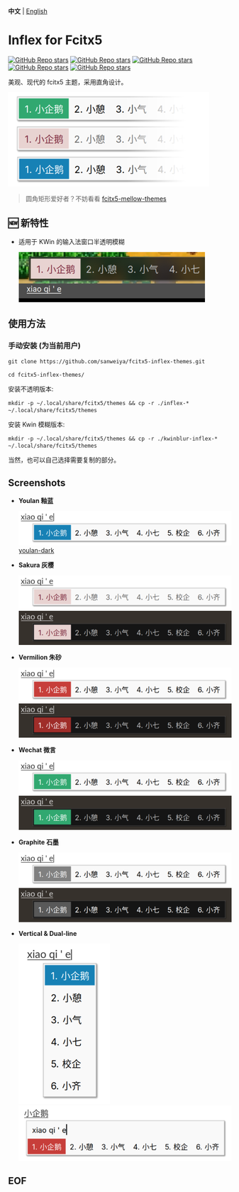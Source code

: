 **中文** | [English](./README.en.md)

# Inflex for Fcitx5

[![GitHub Repo stars](https://img.shields.io/github/stars/sanweiya/fcitx5-inflex-themes?style=flat-square&logo=linux&logoColor=000000&logoSize=auto&label=Graphite%20%F0%9F%8C%9F&labelColor=f9f9f9&color=808080)](https://github.com/sanweiya/fcitx5-inflex-themes/stargazers) [![GitHub Repo stars](https://img.shields.io/github/stars/sanweiya/fcitx5-inflex-themes?style=flat-square&logo=linux&logoColor=000000&logoSize=auto&label=Youlan%20%F0%9F%8C%9F&labelColor=f9f9f9&color=1680b4)](https://github.com/sanweiya/fcitx5-inflex-themes/stargazers) [![GitHub Repo stars](https://img.shields.io/github/stars/sanweiya/fcitx5-inflex-themes?style=flat-square&logo=linux&logoColor=000000&logoSize=auto&label=Sakura%20%F0%9F%8C%9F&labelColor=f9f9f9&color=e8d2d0)](https://github.com/sanweiya/fcitx5-inflex-themes/stargazers) [![GitHub Repo stars](https://img.shields.io/github/stars/sanweiya/fcitx5-inflex-themes?style=flat-square&logo=linux&logoColor=000000&logoSize=auto&label=Wechat%20%F0%9F%8C%9F&labelColor=f9f9f9&color=31a76f)](https://github.com/sanweiya/fcitx5-inflex-themes/stargazers) [![GitHub Repo stars](https://img.shields.io/github/stars/sanweiya/fcitx5-inflex-themes?style=flat-square&logo=linux&logoColor=000000&logoSize=auto&label=Vermilion%20%F0%9F%8C%9F&labelColor=f9f9f9&color=c73c37)](https://github.com/sanweiya/fcitx5-inflex-themes/stargazers)

美观、现代的 fcitx5 主题，采用直角设计。

![thumbnail](./preview/thumbnail.png)

> 圆角矩形爱好者？不妨看看 [fcitx5-mellow-themes](https://github.com/sanweiya/fcitx5-mellow-themes)

## 🆕 新特性

- 适用于 KWin 的输入法窗口半透明模糊

  ![blur](./preview/blur.png)

## 使用方法

### 手动安装 (为当前用户) 

```
git clone https://github.com/sanweiya/fcitx5-inflex-themes.git
```

```
cd fcitx5-inflex-themes/
```

安装不透明版本: 

```
mkdir -p ~/.local/share/fcitx5/themes && cp -r ./inflex-* ~/.local/share/fcitx5/themes
```

安装 Kwin 模糊版本: 

```
mkdir -p ~/.local/share/fcitx5/themes && cp -r ./kwinblur-inflex-* ~/.local/share/fcitx5/themes
```

当然，也可以自己选择需要复制的部分。

## Screenshots

- **Youlan 釉蓝**
  
  ![youlan](./preview/youlan.png) [youlan-dark](./preview/youlan-dark.png) 
  
- **Sakura 灰樱**
  
  ![sakura](./preview/sakura.png) ![youlan-dark](./preview/sakura-dark.png)
  
- **Vermilion 朱砂**
  
  ![vermilion](./preview/vermilion.png) ![vermilion-dark](./preview/vermilion-dark.png)
  
- **Wechat 微言**
  
  ![wechat](./preview/wechat.png) ![wechat-dark](./preview/wechat-dark.png)
  
- **Graphite 石墨**
  
  ![graphite](./preview/graphite.png) ![graphite-dark](./preview/graphite-dark.png)
  
- **Vertical & Dual-line**
  
  ![vertical](./preview/vertical.png) ![dual](./preview/dual.png)

## EOF
